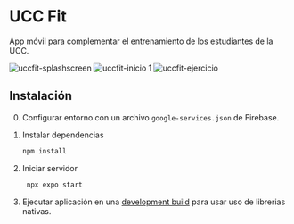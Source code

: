 # UCC Fit

App móvil para complementar el entrenamiento de los estudiantes de la UCC.

![uccfit-splashscreen](https://github.com/user-attachments/assets/6b9f1132-7c0a-4e67-8595-4420cdb82b5c)
![uccfit-inicio 1](https://github.com/user-attachments/assets/8223d3ab-7376-4de5-9bde-d9cfa91b9197)
![uccfit-ejercicio](https://github.com/user-attachments/assets/e123c896-c972-4160-98d2-88d5156f2d7b)



## Instalación

0. Configurar entorno con un archivo `google-services.json` de Firebase.

1. Instalar dependencias

   ```bash
   npm install
   ```

2. Iniciar servidor

   ```bash
    npx expo start
   ```

3. Ejecutar aplicación en una [development build](https://docs.expo.dev/develop/development-builds/introduction/) para usar uso de librerias nativas.

